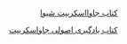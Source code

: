 <p align = "right"> <a href="http://eloquentjs.ir/" align = "right"> کتاب جاوااسکریپت شیوا </a></p>

<p align = "right"> <a href="https://github.com/Mariotek/BetterUnderstandingOfJavascript" align = "right"> کتاب یادگیری اصولی جاواسکریپت </a></p>
